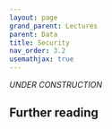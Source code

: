 ```yaml
---
layout: page
grand_parent: Lectures
parent: Data
title: Security
nav_order: 3.2
usemathjax: true
---
```

*UNDER CONSTRUCTION*

## Further reading
